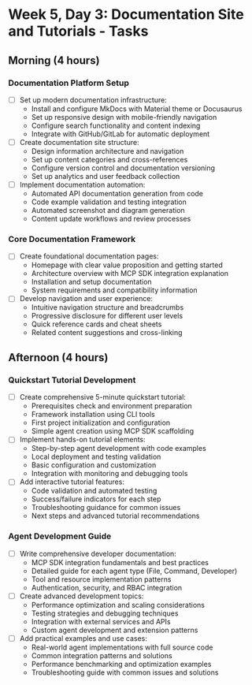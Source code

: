 # Week 5, Day 3: Documentation Site and Tutorials - Tasks

## Morning (4 hours)
### Documentation Platform Setup
- [ ] Set up modern documentation infrastructure:
  - Install and configure MkDocs with Material theme or Docusaurus
  - Set up responsive design with mobile-friendly navigation
  - Configure search functionality and content indexing
  - Integrate with GitHub/GitLab for automatic deployment
- [ ] Create documentation site structure:
  - Design information architecture and navigation
  - Set up content categories and cross-references
  - Configure version control and documentation versioning
  - Set up analytics and user feedback collection
- [ ] Implement documentation automation:
  - Automated API documentation generation from code
  - Code example validation and testing integration
  - Automated screenshot and diagram generation
  - Content update workflows and review processes

### Core Documentation Framework
- [ ] Create foundational documentation pages:
  - Homepage with clear value proposition and getting started
  - Architecture overview with MCP SDK integration explanation
  - Installation and setup documentation
  - System requirements and compatibility information
- [ ] Develop navigation and user experience:
  - Intuitive navigation structure and breadcrumbs
  - Progressive disclosure for different user levels
  - Quick reference cards and cheat sheets
  - Related content suggestions and cross-linking

## Afternoon (4 hours)
### Quickstart Tutorial Development
- [ ] Create comprehensive 5-minute quickstart tutorial:
  - Prerequisites check and environment preparation
  - Framework installation using CLI tools
  - First project initialization and configuration
  - Simple agent creation using MCP SDK scaffolding
- [ ] Implement hands-on tutorial elements:
  - Step-by-step agent development with code examples
  - Local deployment and testing validation
  - Basic configuration and customization
  - Integration with monitoring and debugging tools
- [ ] Add interactive tutorial features:
  - Code validation and automated testing
  - Success/failure indicators for each step
  - Troubleshooting guidance for common issues
  - Next steps and advanced tutorial recommendations

### Agent Development Guide
- [ ] Write comprehensive developer documentation:
  - MCP SDK integration fundamentals and best practices
  - Detailed guide for each agent type (File, Command, Developer)
  - Tool and resource implementation patterns
  - Authentication, security, and RBAC integration
- [ ] Create advanced development topics:
  - Performance optimization and scaling considerations
  - Testing strategies and debugging techniques
  - Integration with external services and APIs
  - Custom agent development and extension patterns
- [ ] Add practical examples and use cases:
  - Real-world agent implementations with full source code
  - Common integration patterns and solutions
  - Performance benchmarking and optimization examples
  - Troubleshooting guide with common issues and solutions